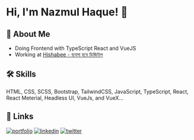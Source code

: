 # Hi, I'm Nazmul Haque! 👋


## 🚀 About Me

 - Doing Frontend with TypeScript React and VueJS 
 - Working at [Hishabee - ব্যবসা হবে ডিজিটাল]([https://brainstation-23.com](https://hishabee.business/))




## 🛠 Skills
HTML, CSS, SCSS, Bootstrap, TailwindCSS, JavaScript, TypeScript, React, React Meterial, Headless UI, VueJs, and VueX...


## 🔗 Links
[![portfolio](https://img.shields.io/badge/my_portfolio-000?style=for-the-badge&logo=ko-fi&logoColor=white)](https://dev-nazu.netlify.app)
[![linkedin](https://img.shields.io/badge/linkedin-0A66C2?style=for-the-badge&logo=linkedin&logoColor=white)](https://www.linkedin.com/in/bpinazmul18/)
[![twitter](https://img.shields.io/badge/twitter-1DA1F2?style=for-the-badge&logo=twitter&logoColor=white)](https://twitter.com/devnazmul20)
